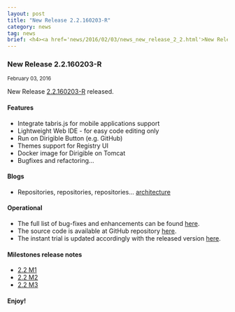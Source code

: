 ```yaml
---
layout: post
title: "New Release 2.2.160203-R"
category: news
tag: news
brief: <h4><a href='news/2016/02/03/news_new_release_2_2.html'>New Release 2.2.160203-R</a></h4> <sub class="post-info">February 03, 2016</sub></br> Adaptation of UI templates to use the widget types meta-data - date, integer and float ...<br>
---
```


### New Release 2.2.160203-R

<sub class="post-info">February 03, 2016</sub>
	
New Release [2.2.160203-R](http://download.eclipse.org/dirigible/drops/R-2.2-201602032020/index.html) released.

#### Features

* Integrate tabris.js for mobile applications support
* Lightweight Web IDE - for easy code editing only
* Run on Dirigible Button (e.g. GitHub)
* Themes support for Registry UI
* Docker image for Dirigible on Tomcat
* Bugfixes and refactoring...

#### Blogs

* Repositories, repositories, repositories... [architecture](http://www.dirigible.io/blogs/2016/01/21/blogs_repositories.html)


#### Operational

* The full list of bug-fixes and enhancements can be found [here](https://bugs.eclipse.org/bugs/buglist.cgi?bug_status=UNCONFIRMED&bug_status=NEW&bug_status=ASSIGNED&bug_status=REOPENED&bug_status=RESOLVED&bug_status=VERIFIED&bug_status=CLOSED&classification=ECD&columnlist=product%2Ccomponent%2Cassigned_to%2Cbug_status%2Cresolution%2Cshort_desc%2Cchangeddate%2Cversion%2Ctarget_milestone&known_name=Dirigible%202.2&list_id=13453830&product=Dirigible&query_based_on=Dirigible%202.2&query_format=advanced&version=2.2).
* The source code is available at GitHub repository [here](https://github.com/eclipse/dirigible/tree/2.2.160203-R).
* The instant trial is updated accordingly with the released version [here](http://trial.dirigible.io).

#### Milestones release notes
* [2.2 M1](http://www.dirigible.io/news/2015/11/17/news_new_milestone_2_2_1.html)
* [2.2 M2](http://www.dirigible.io/news/2015/12/17/news_new_milestone_2_2_2.html)
* [2.2 M3](http://www.dirigible.io/news/2016/01/19/news_new_milestone_2_2_3.html)


#### Enjoy!
